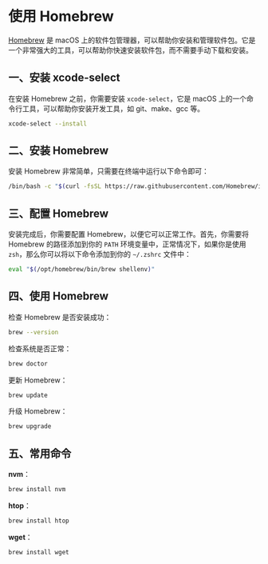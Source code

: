 # 使用 Homebrew

[Homebrew](https://brew.sh) 是 macOS 上的软件包管理器，可以帮助你安装和管理软件包。它是一个非常强大的工具，可以帮助你快速安装软件包，而不需要手动下载和安装。

## 一、安装 xcode-select

在安装 Homebrew 之前，你需要安装 `xcode-select`，它是 macOS 上的一个命令行工具，可以帮助你安装开发工具，如 git、make、gcc 等。

```sh
xcode-select --install
```

## 二、安装 Homebrew

安装 Homebrew 非常简单，只需要在终端中运行以下命令即可：

```sh
/bin/bash -c "$(curl -fsSL https://raw.githubusercontent.com/Homebrew/install/HEAD/install.sh)"
```

## 三、配置 Homebrew

安装完成后，你需要配置 Homebrew，以便它可以正常工作。首先，你需要将 Homebrew 的路径添加到你的 `PATH` 环境变量中，正常情况下，如果你是使用 `zsh`，那么你可以将以下命令添加到你的 `~/.zshrc` 文件中：

```bash
eval "$(/opt/homebrew/bin/brew shellenv)"
```

## 四、使用 Homebrew

检查 Homebrew 是否安装成功：

```sh
brew --version
```

检查系统是否正常：

```sh
brew doctor
```

更新 Homebrew：

```sh
brew update
```

升级 Homebrew：

```sh
brew upgrade
```

## 五、常用命令

**nvm**：

```sh
brew install nvm
```

**htop**：

```sh
brew install htop
```

**wget**：

```sh
brew install wget
```
